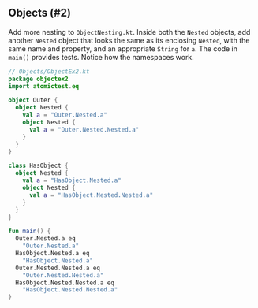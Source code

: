 ## Objects (#2)

Add more nesting to `ObjectNesting.kt`. Inside both the `Nested` objects, add
another `Nested` object that looks the same as its enclosing `Nested`, with the
same name and property, and an appropriate `String` for `a`. The code in
`main()` provides tests. Notice how the namespaces work.

```kotlin
// Objects/ObjectEx2.kt
package objectex2
import atomictest.eq

object Outer {
  object Nested {
    val a = "Outer.Nested.a"
    object Nested {
      val a = "Outer.Nested.Nested.a"
    }
  }
}

class HasObject {
  object Nested {
    val a = "HasObject.Nested.a"
    object Nested {
      val a = "HasObject.Nested.Nested.a"
    }
  }
}

fun main() {
  Outer.Nested.a eq
    "Outer.Nested.a"
  HasObject.Nested.a eq
    "HasObject.Nested.a"
  Outer.Nested.Nested.a eq
    "Outer.Nested.Nested.a"
  HasObject.Nested.Nested.a eq
    "HasObject.Nested.Nested.a"
}
```